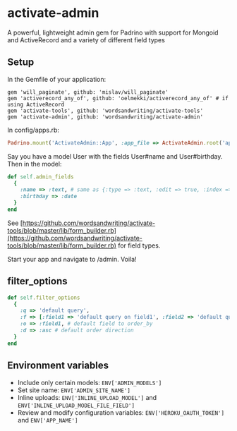 activate-admin
=================

A powerful, lightweight admin gem for Padrino with support for Mongoid and ActiveRecord and a variety of different field types

Setup
---

In the Gemfile of your application:
```
gem 'will_paginate', github: 'mislav/will_paginate'
gem 'activerecord_any_of', github: 'oelmekki/activerecord_any_of' # if using ActiveRecord
gem 'activate-tools', github: 'wordsandwriting/activate-tools'
gem 'activate-admin', github: 'wordsandwriting/activate-admin'
```

In config/apps.rb:
``` ruby
Padrino.mount('ActivateAdmin::App', :app_file => ActivateAdmin.root('app/app.rb')).to('/admin')
```

Say you have a model User with the fields User#name and User#birthday. Then in the model:
``` ruby
def self.admin_fields
  {
    :name => :text, # same as {:type => :text, :edit => true, :index => true, :new_hint => nil, :edit_hint => nil, :new_tip => nil, :edit_tip => nil, :lookup => true, :full => false}
    :birthday => :date
  }
end
```

See [https://github.com/wordsandwriting/activate-tools/blob/master/lib/form_builder.rb](https://github.com/wordsandwriting/activate-tools/blob/master/lib/form_builder.rb)
for field types.

Start your app and navigate to /admin. Voila!

filter_options
-----

``` ruby
def self.filter_options
  {
    :q => 'default query', 
    :f => [:field1 => 'default query on field1', :field2 => 'default query on field2'],
    :o => :field1, # default field to order_by
    :d => :asc # default order direction
  }
end
```

Environment variables
-----
* Include only certain models: `ENV['ADMIN_MODELS']`
* Set site name: `ENV['ADMIN_SITE_NAME']`
* Inline uploads: `ENV['INLINE_UPLOAD_MODEL']` and `ENV['INLINE_UPLOAD_MODEL_FILE_FIELD']`
* Review and modify configuration variables: `ENV['HEROKU_OAUTH_TOKEN']` and `ENV['APP_NAME']`

